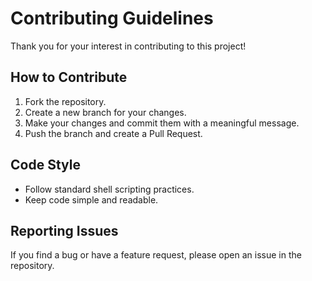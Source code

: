 # Contributing Guidelines

Thank you for your interest in contributing to this project!

## How to Contribute
1. Fork the repository.
2. Create a new branch for your changes.
3. Make your changes and commit them with a meaningful message.
4. Push the branch and create a Pull Request.

## Code Style
- Follow standard shell scripting practices.
- Keep code simple and readable.

## Reporting Issues
If you find a bug or have a feature request, please open an issue in the repository.
